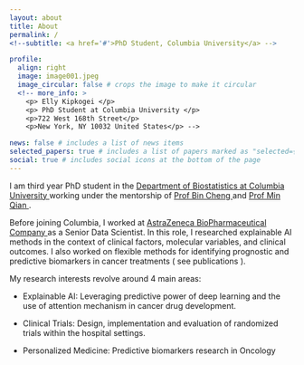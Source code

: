 ```yaml
---
layout: about
title: About
permalink: /
<!--subtitle: <a href='#'>PhD Student, Columbia University</a> -->

profile:
  align: right
  image: image001.jpeg
  image_circular: false # crops the image to make it circular
  <!-- more_info: >
    <p> Elly Kipkogei </p>
    <p> PhD Student at Columbia University </p>
    <p>722 West 168th Street</p>
    <p>New York, NY 10032 United States</p> -->

news: false # includes a list of news items
selected_papers: true # includes a list of papers marked as "selected={true}"
social: true # includes social icons at the bottom of the page
---
```


I am third year PhD student in the <a  href = 'https://www.publichealth.columbia.edu/academics/departments/biostatistics'> Department of Biostatistics at Columbia University  </a> working under the mentorship of <a href = 'https://www.columbia.edu/~bc2159/index.html' > Prof Bin Cheng </a> and  <a href = 'https://www.columbia.edu/~mq2158/' > Prof Min Qian </a>. 

Before joining Columbia, I worked at <a href='https://www.astrazeneca.com/'> AstraZeneca BioPharmaceutical Company </a> as a Senior Data Scientist. In this role, I researched explainable AI methods in the context of clinical factors, molecular variables, and clinical outcomes. I also worked on flexible methods for identifying prognostic and predictive biomarkers in cancer treatments ( see publications ). 


<head>My research interests revolve around 4 main areas:</head>

- Explainable AI: Leveraging predictive power of deep learning and the use of attention mechanism in cancer drug development.
  
- Clinical Trials: Design, implementation and evaluation of randomized trials within the hospital settings.
  
- Personalized Medicine: Predictive biomarkers research in Oncology



